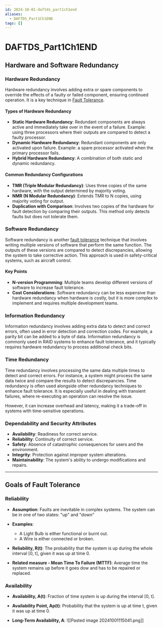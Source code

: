 ```yaml
---
id: 2024-10-01-daftds_part1ch1end
aliases:
  - DAFTDS_Part1Ch1END
tags: []
---
```


# DAFTDS_Part1Ch1END

## Hardware and Software Redundancy

### Hardware Redundancy

Hardware redundancy involves adding extra or spare components to override the effects of a faulty or failed component, ensuring continued operation. It is a key technique in [Fault Tolerance](2024-09-10-fault-tolerance.md).

#### Types of Hardware Redundancy

- **Static Hardware Redundancy**: Redundant components are always active and immediately take over in the event of a failure. Example: using three processors where their outputs are compared to detect a faulty processor.
- **Dynamic Hardware Redundancy**: Redundant components are only activated upon failure. Example: a spare processor activated when the primary processor fails.
- **Hybrid Hardware Redundancy**: A combination of both static and dynamic redundancy.

#### Common Redundancy Configurations

- **TMR (Triple Modular Redundancy)**: Uses three copies of the same hardware, with the output determined by majority voting.
- **NMR (N Modular Redundancy)**: Extends TMR to N copies, using majority voting for output.
- **Duplication with Comparison**: Involves two copies of the hardware for fault detection by comparing their outputs. This method only detects faults but does not tolerate them.

### Software Redundancy

Software redundancy is another [fault tolerance](2024-09-10-fault-tolerance.md) technique that involves writing multiple versions of software that perform the same function. The outputs of these versions are compared to detect discrepancies, allowing the system to take corrective action. This approach is used in safety-critical systems, such as aircraft control.

#### Key Points

- **N-version Programming**: Multiple teams develop different versions of software to increase fault tolerance.
- **Cost Considerations**: Software redundancy can be less expensive than hardware redundancy when hardware is costly, but it is more complex to implement and requires multiple development teams.

### Information Redundancy

Information redundancy involves adding extra data to detect and correct errors, often used in error detection and correction codes. For example, a parity bit can be added to a byte of data. Information redundancy is commonly used in RAID systems to enhance fault tolerance, and it typically requires hardware redundancy to process additional check bits.

### Time Redundancy

Time redundancy involves processing the same data multiple times to detect and correct errors. For instance, a system might process the same data twice and compare the results to detect discrepancies. Time redundancy is often used alongside other redundancy techniques to enhance fault tolerance. It is especially useful in dealing with transient failures, where re-executing an operation can resolve the issue.

However, it can increase overhead and latency, making it a trade-off in systems with time-sensitive operations.

### Dependability and Security Attributes

- **Availability**: Readiness for correct service.
- **Reliability**: Continuity of correct service.
- **Safety**: Absence of catastrophic consequences for users and the environment.
- **Integrity**: Protection against improper system alterations.
- **Maintainability**: The system's ability to undergo modifications and repairs.

---

## Goals of Fault Tolerance

### Reliability

- **Assumption**: Faults are inevitable in complex systems. The system can be in one of two states: "up" and "down"
- **Examples**:

  - A Light Bulb is either functional or burnt out.
  - A Wire is either connected or broken.

- **Reliability, R(t)**: The probability that the system is up during the whole interval [0, t], given it was up at time 0.

- **Related measure - Mean Time To Failure (MTTF)**: Average time the system remains up before it goes dow and has to be repaired or replaced.

### Availability

- **Availability, A(t)**: Fraction of time system is up during the interval [0, t].

- **Availability Point, Ap(t)**: Probability that the system is up at time t, given it was up at time 0.

- **Long-Term Availability, A**: ![[Pasted image 20241001115041.png]]
